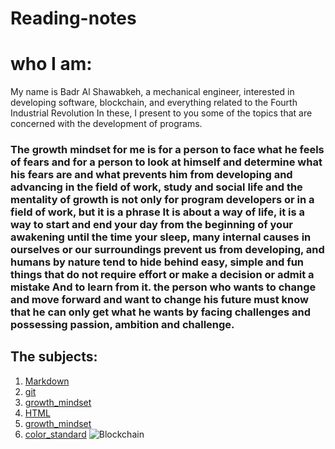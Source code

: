 # Reading-notes 

# who I am:
My name is Badr Al Shawabkeh, a mechanical engineer, interested in developing software, blockchain, and everything related to the Fourth Industrial Revolution
In these, I present to you some of the topics that are concerned with the development of programs.

### The growth mindset for me is for a person to face what he feels of fears and for a person to look at himself and determine what his fears are and what prevents him from developing and advancing in the field of work, study and social life and the mentality of growth is not only for program developers or in a field of work, but it is a phrase It is about a way of life, it is a way to start and end your day from the beginning of your awakening until the time your sleep, many internal causes in ourselves or our surroundings prevent us from developing, and humans by nature tend to hide behind easy, simple and fun things that do not require effort or make a decision or admit a mistake And to learn from it. the person who wants to change and move forward and want to change his future must know that he can only get what he wants by facing challenges and possessing passion, ambition and challenge.

## The subjects:

1. [Markdown](Markdown)
2. [git](git)
3. [growth_mindset](growth_mindset)
4. [HTML](HTML)
5. [growth_mindset](growth_mindset)
6. [color_standard](color_standard)
![Blockchain](https://blogs.iadb.org/caribbean-dev-trends/wp-content/uploads/sites/34/2017/12/Blockchain1.jpg)
